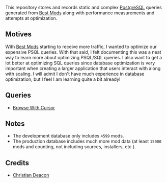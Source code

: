This repository stores and records static and complex [PostgreSQL](https://www.postgresql.org/) queries generated from [Best Mods](https://bestmods.io/) along with performance measurements and attempts at optimization.

## Motives
With [Best Mods](https://bestmods.io/) starting to receive more traffic, I wanted to optimize our expensive PSQL queries. With that said, I felt documenting this was a neat way to learn more about optimizing PSQL/SQL queries. I also want to get a lot better at optimizing SQL queries since database optimization is very important when creating a larger application that users interact with along with scaling. I will admit I don't have much experience in database optimization, but I feel I am learning quite a bit already!

## Queries
* [Browse With Cursor](./queries/browse-with-cursor)

## Notes
* The development database only includes `4599` mods.
* The production database includes much more mod data (at least `15000` mods and counting, not including sources, installers, etc.).

## Credits
* [Christian Deacon](https://github.com/gamemann)